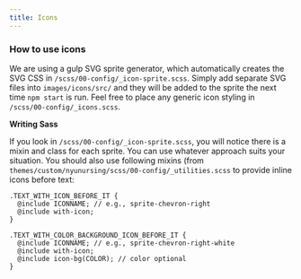 ```yaml
---
title: Icons
---
```

### How to use icons

We are using a gulp SVG sprite generator, which automatically creates the SVG CSS in `/scss/00-config/_icon-sprite.scss`. Simply add separate SVG files into `images/icons/src/` and they will be added to the sprite the next time `npm start` is run. Feel free to place any generic icon styling in `/scss/00-config/_icons.scss`.

**Writing Sass**

If you look in `/scss/00-config/_icon-sprite.scss`, you will notice there is a mixin and class for each sprite. You can use whatever approach suits your situation. You should also use following mixins (from `themes/custom/nyunursing/scss/00-config/_utilities.scss` to provide inline icons before text:

```
.TEXT_WITH_ICON_BEFORE_IT {
  @include ICONNAME; // e.g., sprite-chevron-right
  @include with-icon;
}

.TEXT_WITH_COLOR_BACKGROUND_ICON_BEFORE_IT {
  @include ICONNAME; // e.g., sprite-chevron-right-white
  @include with-icon;
  @include icon-bg(COLOR); // color optional
}
```

